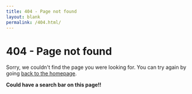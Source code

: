 ```yaml
---
title: 404 - Page not found
layout: blank
permalink: /404.html/
---
```


# 404 - Page not found
Sorry, we couldn't find the page you were looking for. You can try again by going [back to the homepage]({{site.url}}).


**Could have a search bar on this page!!**

